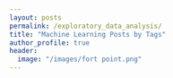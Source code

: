 ```yaml
---
layout: posts
permalink: /exploratory_data_analysis/
title: "Machine Learning Posts by Tags"
author_profile: true
header:
  image: "/images/fort point.png"
---
```

